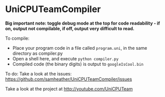 UniCPUTeamCompiler
==================

**Big important note: toggle debug mode at the top for code readability - if on, output not compilable, if off, output very difficult to read.**

To compile:
* Place your program code in a file called `program.uni`, in the same directory as compiler.py
* Open a shell here, and execute `python compiler.py`
* Compiled code (the binary digits) is output to `googleIsCool.bin`

To do:
Take a look at the issues: https://github.com/samheather/UniCPUTeamCompiler/issues

Take a look at the project at http://youtube.com/UniCPUTeam
